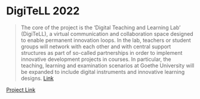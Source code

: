 # DigiTeLL 2022

>The core of the project is the ‘Digital Teaching and Learning Lab’ (DigiTeLL), a virtual communication and collaboration space designed to enable permanent innovation loops. 
In the lab, teachers or student groups will network with each other and with central support structures as part of so-called partnerships in order to implement innovative development projects in courses. 
In particular, the teaching, learning and examination scenarios at Goethe University will be expanded to include digital instruments and innovative learning designs. [Link](https://www.uni-frankfurt.de/106206707/Projekt_DigiTeLL)


[Project Link](https://www.uni-frankfurt.de/135938133/Va_Si_Li_Lab)